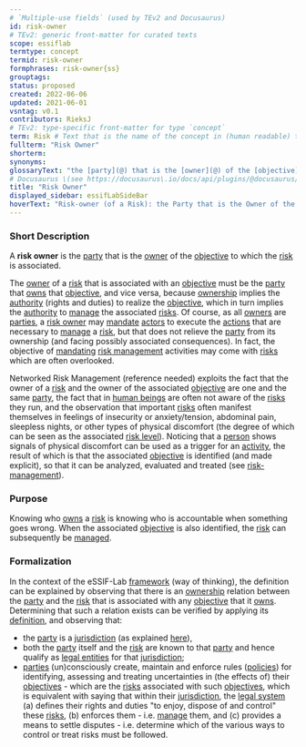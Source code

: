 ```yaml
---
# `Multiple-use fields` (used by TEv2 and Docusaurus)
id: risk-owner
# TEv2: generic front-matter for curated texts
scope: essiflab
termtype: concept
termid: risk-owner
formphrases: risk-owner{ss}
grouptags:
status: proposed
created: 2022-06-06
updated: 2021-06-01
vsntag: v0.1
contributors: RieksJ
# TEv2: type-specific front-matter for type `concept`
term: Risk # Text that is the name of the concept in (human readable) texts.
fullterm: "Risk Owner"
shorterm:
synonyms:
glossaryText: "the [party](@) that is the [owner](@) of the [objective](@) to which a [risk](@) is associated."
# Docusaurus \(see https://docusaurus\.io/docs/api/plugins/@docusaurus/plugin-content-docs#markdown-front-matter\):
title: "Risk Owner"
displayed_sidebar: essifLabSideBar
hoverText: "Risk-owner (of a Risk): the Party that is the Owner of the Objective to which the Risk is associated."
---
```


### Short Description
A **risk owner** is the [party](@) that is the [owner](@) of the [objective](@) to which the [risk](@) is associated.

The [owner](@) of a [risk](@) that is associated with an [objective](@) must be the [party](@) that [owns](@) that [objective](@), and vice versa, because [ownership](@) implies the [authority](@) (rights and duties) to realize the [objective](@), which in turn implies the [authority](@) to [manage](@) the associated [risks](@). Of course, as all [owners](@) are [parties](@), a [risk owner](@) may [mandate](@) [actors](@) to execute the [actions](@) that are necessary to [manage](@) a [risk](@), but that does not relieve the [party](@) from its ownership (and facing possibly associated consequences). In fact, the objective of [mandating](@) [risk management](@) activities may come with [risks](@) which are often overlooked.

Networked Risk Management (reference needed) exploits the fact that the owner of a [risk](@) and the owner of the associated [objective](@) are one and the same [party](@), the fact that in [human beings](@) are often not aware of the [risks](@) they run, and the observation that important [risks](@) often manifest themselves in feelings of insecurity or anxiety/tension, abdominal pain, sleepless nights, or other types of physical discomfort (the degree of which can be seen as the associated [risk level](@)). Noticing that a [person](@) shows signals of physical discomfort can be used as a trigger for an [activity](@), the result of which is that the associated [objective](@) is identified (and made explicit), so that it can be analyzed, evaluated and treated (see [risk-management](@)).

### Purpose
Knowing who [owns](@) a [risk](@) is knowing who is accountable when something goes wrong. When the associated [objective](@) is also identified, the [risk](@) can subsequently be [managed](@).

### Formalization

In the context of the eSSIF-Lab [framework](@) (way of thinking), the definition can be explained by observing that there is an [ownership](@) relation between the [party](@) and the [risk](@) that is associated with any [objective](@) that it [owns](@). Determining that such a relation exists can be verified by applying its [definition](@), and observing that:
  - the [party](@) is a [jurisdiction](@) (as explained [here](@)),
  - both the [party](@) itself and the [risk](@) are known to that [party](@) and hence qualify as [legal entities](@) for that [jurisdiction](@);
  - [parties](@) (un)consciously create, maintain and enforce rules ([policies](@)) for identifying, assessing and treating uncertainties in (the effects of) their [objectives](@) - which are the [risks](@) associated with such [objectives](@), which is equivalent with saying that within their [jurisdiction](@), the [legal system](@) (a) defines their rights and duties "to enjoy, dispose of and control" these [risks](@), (b) enforces them - i.e. [manage](@) them, and (c) provides a means to settle disputes - i.e. determine which of the various ways to control or treat risks must be followed.
